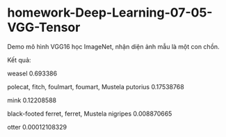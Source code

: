 ﻿# homework-Deep-Learning-07-05-VGG-Tensor

Demo mô hình VGG16 học ImageNet, nhận diện ảnh mẫu là một con chồn. 

Kết quả: 

weasel 0.693386

polecat, fitch, foulmart, foumart, Mustela putorius 0.17538768

mink 0.12208588

black-footed ferret, ferret, Mustela nigripes 0.008870665

otter 0.00012108329